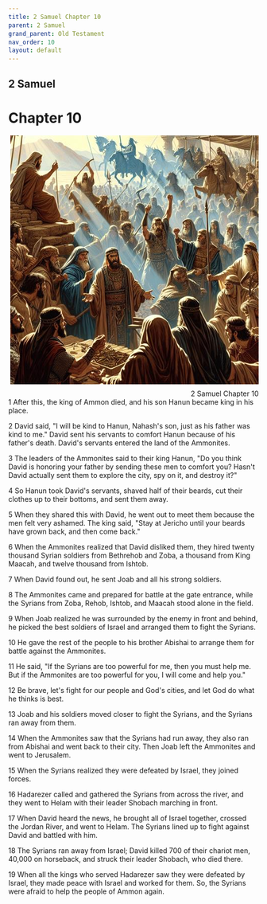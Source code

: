 ```yaml
---
title: 2 Samuel Chapter 10
parent: 2 Samuel
grand_parent: Old Testament
nav_order: 10
layout: default
---
```


## 2 Samuel

# Chapter 10

<div style="clear: both; text-align: right;">
    <img src="/assets/Image/2 Samuel/500/10.jpg" alt="2 Samuel Chapter 10" class="chapter-image" style="max-width: 100%; height: auto; float: right; margin: 0 0 10px 10px; padding-left: 10%;">
    <figcaption style="font-size: 14px;">2 Samuel Chapter 10</figcaption>
</div>
1 After this, the king of Ammon died, and his son Hanun became king in his place.

2 David said, "I will be kind to Hanun, Nahash's son, just as his father was kind to me." David sent his servants to comfort Hanun because of his father's death. David's servants entered the land of the Ammonites.

3 The leaders of the Ammonites said to their king Hanun, "Do you think David is honoring your father by sending these men to comfort you? Hasn't David actually sent them to explore the city, spy on it, and destroy it?"

4 So Hanun took David's servants, shaved half of their beards, cut their clothes up to their bottoms, and sent them away.

5 When they shared this with David, he went out to meet them because the men felt very ashamed. The king said, "Stay at Jericho until your beards have grown back, and then come back."

6 When the Ammonites realized that David disliked them, they hired twenty thousand Syrian soldiers from Bethrehob and Zoba, a thousand from King Maacah, and twelve thousand from Ishtob.

7 When David found out, he sent Joab and all his strong soldiers.

8 The Ammonites came and prepared for battle at the gate entrance, while the Syrians from Zoba, Rehob, Ishtob, and Maacah stood alone in the field.

9 When Joab realized he was surrounded by the enemy in front and behind, he picked the best soldiers of Israel and arranged them to fight the Syrians.

10 He gave the rest of the people to his brother Abishai to arrange them for battle against the Ammonites.

11 He said, "If the Syrians are too powerful for me, then you must help me. But if the Ammonites are too powerful for you, I will come and help you."

12 Be brave, let's fight for our people and God's cities, and let God do what he thinks is best.

13 Joab and his soldiers moved closer to fight the Syrians, and the Syrians ran away from them.

14 When the Ammonites saw that the Syrians had run away, they also ran from Abishai and went back to their city. Then Joab left the Ammonites and went to Jerusalem.

15 When the Syrians realized they were defeated by Israel, they joined forces.

16 Hadarezer called and gathered the Syrians from across the river, and they went to Helam with their leader Shobach marching in front.

17 When David heard the news, he brought all of Israel together, crossed the Jordan River, and went to Helam. The Syrians lined up to fight against David and battled with him.

18 The Syrians ran away from Israel; David killed 700 of their chariot men, 40,000 on horseback, and struck their leader Shobach, who died there.

19 When all the kings who served Hadarezer saw they were defeated by Israel, they made peace with Israel and worked for them. So, the Syrians were afraid to help the people of Ammon again.


